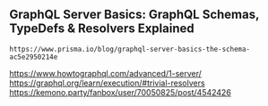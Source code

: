 ## GraphQL Server Basics: GraphQL Schemas, TypeDefs & Resolvers Explained

    https://www.prisma.io/blog/graphql-server-basics-the-schema-ac5e2950214e

https://www.howtographql.com/advanced/1-server/
https://graphql.org/learn/execution/#trivial-resolvers
https://kemono.party/fanbox/user/70050825/post/4542426

